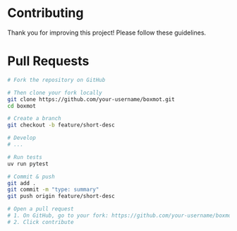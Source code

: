 # Contributing

Thank you for improving this project! Please follow these guidelines.

# Pull Requests

```bash
# Fork the repository on GitHub

# Then clone your fork locally
git clone https://github.com/your-username/boxmot.git
cd boxmot

# Create a branch
git checkout -b feature/short-desc

# Develop
# ...

# Run tests
uv run pytest

# Commit & push
git add .
git commit -m "type: summary"
git push origin feature/short-desc

# Open a pull request
# 1. On GitHub, go to your fork: https://github.com/your-username/boxmot
# 2. Click contribute
```